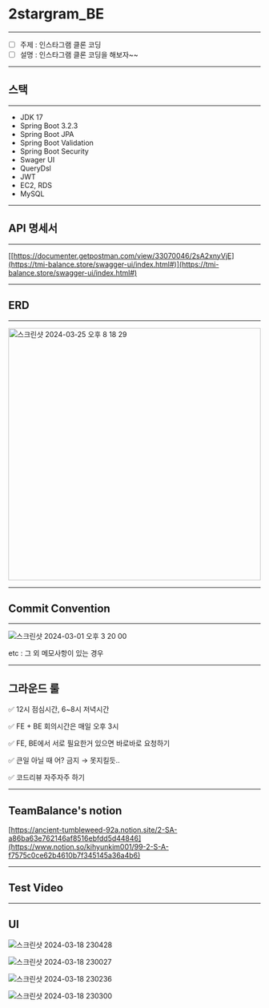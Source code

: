 # 2stargram_BE
-----
- [ ]  주제 : 인스타그램 클론 코딩
- [ ]  설명 : 인스타그램 클론 코딩을 해보자~~

-----
## 스택
-----

- JDK 17
- Spring Boot 3.2.3
- Spring Boot JPA
- Spring Boot Validation
- Spring Boot Security
- Swager UI
- QueryDsl
- JWT
- EC2, RDS
- MySQL


-----
## API 명세서
-----

[[https://documenter.getpostman.com/view/33070046/2sA2xnyVjE](https://tmi-balance.store/swagger-ui/index.html#)](https://tmi-balance.store/swagger-ui/index.html#)

-----
## ERD
-----

<img width="504" alt="스크린샷 2024-03-25 오후 8 18 29" src="https://github.com/hh99-clone-team2/2nstargram_BE/assets/84234028/094fd06a-4f41-4e69-9ce0-a64426c70cd6">

-----
## Commit Convention

-----
 
![스크린샷 2024-03-01 오후 3 20 00](https://github.com/yuha00e/spring-lv3/assets/157681548/1fecc129-c6c1-4611-8630-6443d1ff7caa)
 
etc : 그 외 메모사항이 있는 경우

 -----
그라운드 룰
 -----

✅ 12시 점심시간, 6~8시 저녁시간

✅ FE + BE 회의시간은 매일 오후 3시

✅ FE, BE에서 서로 필요한거 있으면 바로바로 요청하기

✅ 큰일 아닐 때 어? 금지 → 못지킬듯..

✅ 코드리뷰 자주자주 하기

 -----
TeamBalance's notion
 -----

[https://ancient-tumbleweed-92a.notion.site/2-SA-a86ba63e762146af8516ebfdd5d44846](https://www.notion.so/kihyunkim001/99-2-S-A-f7575c0ce62b4610b7f345145a36a4b6)

 -----
 Test Video
 -----
 
 

  -----
 UI
 -----

 ![스크린샷 2024-03-18 230428](https://github.com/yuha00e/TeamBalance-BE/assets/157124813/c27e3ebe-05e6-40a4-88b2-32d567deda70)

 ![스크린샷 2024-03-18 230027](https://github.com/yuha00e/TeamBalance-BE/assets/157124813/1343bdfa-3f03-4e3e-92b5-5421dd228758)

 ![스크린샷 2024-03-18 230236](https://github.com/yuha00e/TeamBalance-BE/assets/157124813/e8aa9f84-52af-4321-9085-d79342344c68)

 ![스크린샷 2024-03-18 230300](https://github.com/yuha00e/TeamBalance-BE/assets/157124813/c9aa11e7-b6a9-4916-a625-e3f7253024b9)





